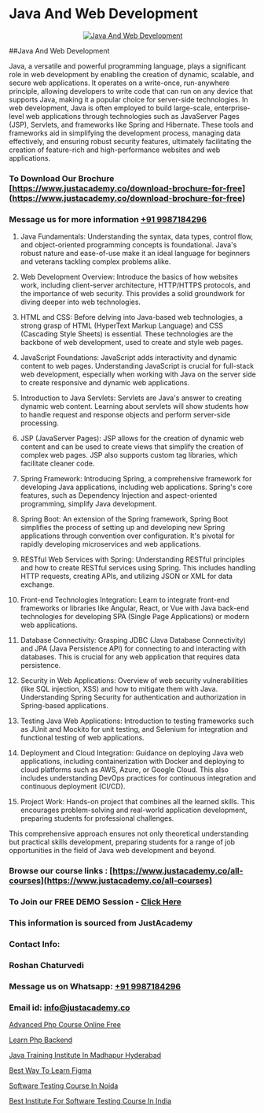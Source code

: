 # Java And Web Development

<p align="center">
  <a href="https://justacademy.co/course-detail/core-java-training">
    <img src="https://justacademy.co/storage2/course_image/1677245426_course_image.webp" alt="Java And Web Development">
  </a>
</p>
##Java And Web Development

Java, a versatile and powerful programming language, plays a significant role in web development by enabling the creation of dynamic, scalable, and secure web applications. It operates on a write-once, run-anywhere principle, allowing developers to write code that can run on any device that supports Java, making it a popular choice for server-side technologies. In web development, Java is often employed to build large-scale, enterprise-level web applications through technologies such as JavaServer Pages (JSP), Servlets, and frameworks like Spring and Hibernate. These tools and frameworks aid in simplifying the development process, managing data effectively, and ensuring robust security features, ultimately facilitating the creation of feature-rich and high-performance websites and web applications.
### To Download Our Brochure [https://www.justacademy.co/download-brochure-for-free](https://www.justacademy.co/download-brochure-for-free)
### Message us for more information [+91 9987184296](https://api.whatsapp.com/send?phone=919987184296)
1) Java Fundamentals: Understanding the syntax, data types, control flow, and object-oriented programming concepts is foundational. Java's robust nature and ease-of-use make it an ideal language for beginners and veterans tackling complex problems alike.

2) Web Development Overview: Introduce the basics of how websites work, including client-server architecture, HTTP/HTTPS protocols, and the importance of web security. This provides a solid groundwork for diving deeper into web technologies.

3) HTML and CSS: Before delving into Java-based web technologies, a strong grasp of HTML (HyperText Markup Language) and CSS (Cascading Style Sheets) is essential. These technologies are the backbone of web development, used to create and style web pages.

4) JavaScript Foundations: JavaScript adds interactivity and dynamic content to web pages. Understanding JavaScript is crucial for full-stack web development, especially when working with Java on the server side to create responsive and dynamic web applications.

5) Introduction to Java Servlets: Servlets are Java's answer to creating dynamic web content. Learning about servlets will show students how to handle request and response objects and perform server-side processing.

6) JSP (JavaServer Pages): JSP allows for the creation of dynamic web content and can be used to create views that simplify the creation of complex web pages. JSP also supports custom tag libraries, which facilitate cleaner code.

7) Spring Framework: Introducing Spring, a comprehensive framework for developing Java applications, including web applications. Spring's core features, such as Dependency Injection and aspect-oriented programming, simplify Java development.

8) Spring Boot: An extension of the Spring framework, Spring Boot simplifies the process of setting up and developing new Spring applications through convention over configuration. It's pivotal for rapidly developing microservices and web applications.

9) RESTful Web Services with Spring: Understanding RESTful principles and how to create RESTful services using Spring. This includes handling HTTP requests, creating APIs, and utilizing JSON or XML for data exchange.

10) Front-end Technologies Integration: Learn to integrate front-end frameworks or libraries like Angular, React, or Vue with Java back-end technologies for developing SPA (Single Page Applications) or modern web applications.

11) Database Connectivity: Grasping JDBC (Java Database Connectivity) and JPA (Java Persistence API) for connecting to and interacting with databases. This is crucial for any web application that requires data persistence.

12) Security in Web Applications: Overview of web security vulnerabilities (like SQL injection, XSS) and how to mitigate them with Java. Understanding Spring Security for authentication and authorization in Spring-based applications.

13) Testing Java Web Applications: Introduction to testing frameworks such as JUnit and Mockito for unit testing, and Selenium for integration and functional testing of web applications. 

14) Deployment and Cloud Integration: Guidance on deploying Java web applications, including containerization with Docker and deploying to cloud platforms such as AWS, Azure, or Google Cloud. This also includes understanding DevOps practices for continuous integration and continuous deployment (CI/CD).

15) Project Work: Hands-on project that combines all the learned skills. This encourages problem-solving and real-world application development, preparing students for professional challenges.

This comprehensive approach ensures not only theoretical understanding but practical skills development, preparing students for a range of job opportunities in the field of Java web development and beyond.

### Browse our course links : [https://www.justacademy.co/all-courses](https://www.justacademy.co/all-courses) 
### To Join our FREE DEMO Session - [Click Here](https://www.justacademy.co/register-for-course-demo)


### This information is sourced from JustAcademy
### Contact Info:
### Roshan Chaturvedi
### Message us on Whatsapp: [+91 9987184296](https://api.whatsapp.com/send?phone=919987184296)
### Email id: [info@justacademy.co](mailto:info@justacademy.co)
                
[Advanced Php Course Online Free](https://www.linkedin.com/pulse/advanced-php-course-online-free-justacademy-jaipur-bp8ae?trackingId=GuYwpleDL14bGWaiArcy%2Bw%3D%3D&lipi=urn%3Ali%3Apage%3Ad_flagship3_company_admin%3B6gVpALX0TnilEAnvQeHuDw%3D%3D)

[Learn Php Backend](https://www.linkedin.com/pulse/learn-php-backend-justacademy-ahmedabad-gklae?trackingId=RgyvzPT7DEyEwQ1YDh34sg%3D%3D&lipi=urn%3Ali%3Apage%3Ad_flagship3_company_admin%3BsgxkE5t4R9iHWE9515x%2Fgw%3D%3D)

[Java Training Institute In Madhapur Hyderabad](https://medium.com/@akanshapatil/java-training-institute-in-madhapur-hyderabad-46e591367eac)

[Best Way To Learn Figma](https://medium.com/@akanshapatil/best-way-to-learn-figma-75b28eaff91a)

[Software Testing Course In Noida](https://justacademyin.github.io/justacademy/software-testing-course-in-noida)

[Best Institute For Software Testing Course In India](https://justacademyin.github.io/justacademy/best-institute-for-software-testing-course-in-india)

